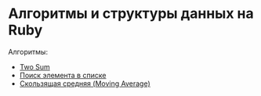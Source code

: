 # Алгоритмы и структуры данных на Ruby

Алгоритмы:
- [Two Sum](2_sum)
- [Поиск элемента в списке](search)
- [Скользящая средняя (Moving Average)](moving_average)
